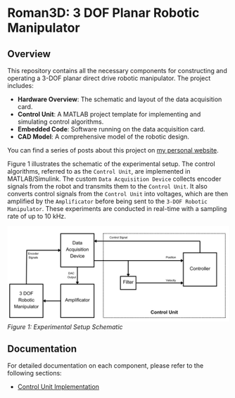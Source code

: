 # Roman3D: 3 DOF Planar Robotic Manipulator

## Overview

This repository contains all the necessary components for constructing and operating a 3-DOF planar direct drive robotic manipulator. The project includes:

- **Hardware Overview**: The schematic and layout of the data acquisition card.
- **Control Unit**: A MATLAB project template for implementing and simulating control algorithms.
- **Embedded Code**: Software running on the data acquisition card.
- **CAD Model**: A comprehensive model of the robotic design.

You can find a series of posts about this project on [my personal website](https://sametgul.github.io/categories/roman3d-a-comprehensive-guide-to-constructing-a-3-dof-planar-robotic-manipulator/).

Figure 1 illustrates the schematic of the experimental setup. The control algorithms, referred to as the `Control Unit`, are implemented in MATLAB/Simulink. The custom `Data Acquisition Device` collects encoder signals from the robot and transmits them to the `Control Unit`. It also converts control signals from the `Control Unit` into voltages, which are then amplified by the `Amplificator` before being sent to the `3-DOF Robotic Manipulator`. These experiments are conducted in real-time with a sampling rate of up to 10 kHz.

![Experimental Setup Schematic](figs/setup.png)
_Figure 1: Experimental Setup Schematic_

## Documentation

For detailed documentation on each component, please refer to the following sections:

- [Control Unit Implementation](/docs/matlab_template.md)
